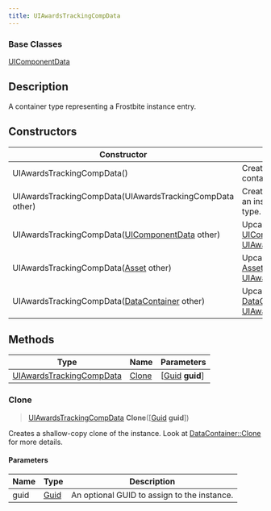 ```yaml
---
title: UIAwardsTrackingCompData
---
```

### Base Classes

[UIComponentData](/vext/ref/fb/uicomponentdata/)

## Description

A container type representing a Frostbite instance entry.

## Constructors

| Constructor                                                                         | Description                                                                                                                             |
| ----------------------------------------------------------------------------------- | --------------------------------------------------------------------------------------------------------------------------------------- |
| UIAwardsTrackingCompData()                                                          | Create a new instance of this container type.                                                                                           |
| UIAwardsTrackingCompData(UIAwardsTrackingCompData other)                            | Create a reference copy of an instance of the same type.                                                                                |
| UIAwardsTrackingCompData([UIComponentData](/vext/ref/fb/uicomponentdata/) other)                  | Upcast an instance of type [UIComponentData](/vext/ref/fb/uicomponentdata/) to [UIAwardsTrackingCompData](/vext/ref/fb/uiawardstrackingcompdata/).                  |
| UIAwardsTrackingCompData([Asset](/vext/ref/fb/asset/) other)                                      | Upcast an instance of type [Asset](/vext/ref/fb/asset/) to [UIAwardsTrackingCompData](/vext/ref/fb/uiawardstrackingcompdata/).                                      |
| UIAwardsTrackingCompData([DataContainer](/vext/ref/shared/class/datacontainer) other) | Upcast an instance of type [DataContainer](/vext/ref/shared/class/datacontainer) to [UIAwardsTrackingCompData](/vext/ref/fb/uiawardstrackingcompdata/). |

## Methods

| Type                                                 | Name            | Parameters                                     |
| ---------------------------------------------------- | --------------- | ---------------------------------------------- |
| [UIAwardsTrackingCompData](/vext/ref/fb/uiawardstrackingcompdata/) | [Clone](#clone) | \[[Guid](/vext/ref/shared/class/guid) **guid**\] |

### Clone

> [UIAwardsTrackingCompData](/vext/ref/fb/uiawardstrackingcompdata/) **Clone**(\[[Guid](/vext/ref/shared/class/guid) **guid**\])

Creates a shallow-copy clone of the instance. Look at [DataContainer::Clone](/vext/ref/shared/class/datacontainer#clone) for more details.

#### Parameters

| Name | Type         | Description                                 |
| ---- | ------------ | ------------------------------------------- |
| guid | [Guid](/vext/ref/shared/class/guid/) | An optional GUID to assign to the instance. |
